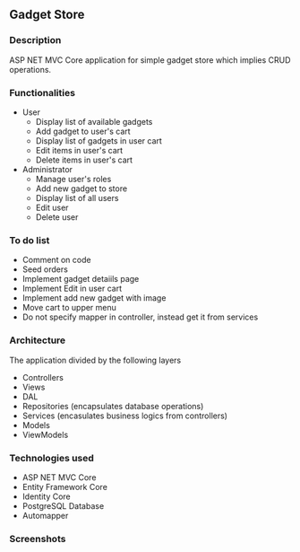 ## Gadget Store

### Description

ASP NET MVC Core application for simple gadget store which implies CRUD operations.

### Functionalities

- User
  - Display list of available gadgets
  - Add gadget to user's cart
  - Display list of gadgets in user cart
  - Edit items in user's cart
  - Delete items in user's cart
- Administrator
  - Manage user's roles
  - Add new gadget to store
  - Display list of all users
  - Edit user
  - Delete user
  
### To do list

- Comment on code
- Seed orders
- Implement gadget detaiils page
- Implement Edit in user cart
- Implement add new gadget with image
- Move cart to upper menu
- Do not specify mapper in controller, instead get it from services

### Architecture

The application divided by the following layers

- Controllers
- Views
- DAL
- Repositories (encapsulates database operations)
- Services (encasulates business logics from controllers)
- Models
- ViewModels

### Technologies used

- ASP NET MVC Core
- Entity Framework Core
- Identity Core
- PostgreSQL Database
- Automapper

### Screenshots
